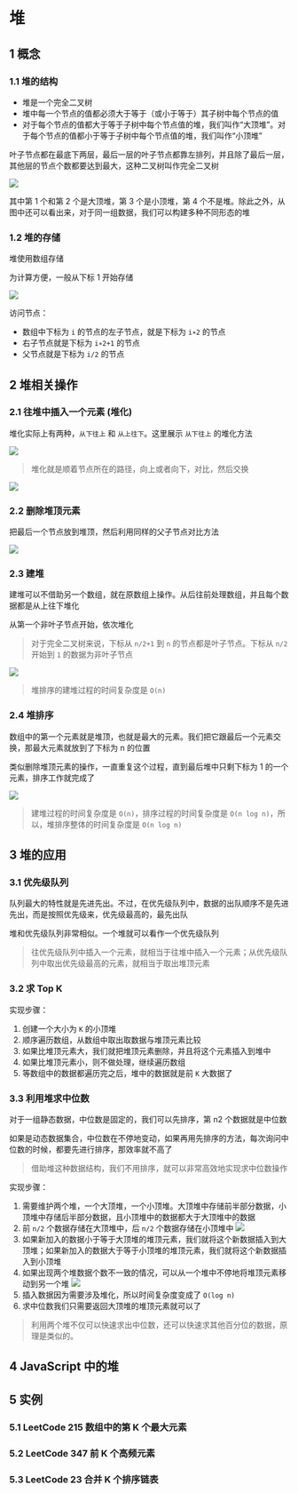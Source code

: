 # 堆

## 1 概念

### 1.1 堆的结构

- 堆是一个完全二叉树
- 堆中每一个节点的值都必须大于等于（或小于等于）其子树中每个节点的值
- 对于每个节点的值都大于等于子树中每个节点值的堆，我们叫作“大顶堆”。对于每个节点的值都小于等于子树中每个节点值的堆，我们叫作“小顶堆”

叶子节点都在最底下两层，最后一层的叶子节点都靠左排列，并且除了最后一层，其他层的节点个数都要达到最大，这种二叉树叫作完全二叉树

![](../images/10-heap_20210527100517.png)

其中第 1 个和第 2 个是大顶堆，第 3 个是小顶堆，第 4 个不是堆。除此之外，从图中还可以看出来，对于同一组数据，我们可以构建多种不同形态的堆

### 1.2 堆的存储

堆使用数组存储

为计算方便，一般从下标 1 开始存储

![](../images/10-heap_20210527131929.png)

访问节点：

- 数组中下标为 `i` 的节点的左子节点，就是下标为 `i∗2` 的节点
- 右子节点就是下标为 `i∗2+1` 的节点
- 父节点就是下标为 `i/2` 的节点

## 2 堆相关操作

### 2.1 往堆中插入一个元素 (堆化)

堆化实际上有两种，`从下往上` 和 `从上往下`。这里展示 `从下往上` 的堆化方法

![](../images/10-heap_20210527203303.png)

> 堆化就是顺着节点所在的路径，向上或者向下，对比，然后交换

![](../images/10-heap_20210527203320.png)

### 2.2 删除堆顶元素

把最后一个节点放到堆顶，然后利用同样的父子节点对比方法

![](../images/10-heap_20210527220614.png)

### 2.3 建堆

建堆可以不借助另一个数组，就在原数组上操作。从后往前处理数组，并且每个数据都是从上往下堆化

从第一个非叶子节点开始，依次堆化

> 对于完全二叉树来说，下标从 `n/2+1` 到 `n` 的节点都是叶子节点。下标从 `n/2` 开始到 `1` 的数据为非叶子节点

![](../images/10-heap_20210527230922.png)

> 堆排序的建堆过程的时间复杂度是 `O(n)`

### 2.4 堆排序

数组中的第一个元素就是堆顶，也就是最大的元素。我们把它跟最后一个元素交换，那最大元素就放到了下标为 n 的位置

类似删除堆顶元素的操作，一直重复这个过程，直到最后堆中只剩下标为 1 的一个元素，排序工作就完成了

![](../images/10-heap_20210527231606.png)

> 建堆过程的时间复杂度是 `O(n)`，排序过程的时间复杂度是 `O(n log n)`，所以，堆排序整体的时间复杂度是 `O(n log n)`

## 3 堆的应用

### 3.1 优先级队列

队列最大的特性就是先进先出。不过，在优先级队列中，数据的出队顺序不是先进先出，而是按照优先级来，优先级最高的，最先出队

堆和优先级队列非常相似。一个堆就可以看作一个优先级队列

> 往优先级队列中插入一个元素，就相当于往堆中插入一个元素；从优先级队列中取出优先级最高的元素，就相当于取出堆顶元素

### 3.2 求 Top K

实现步骤：

1. 创建一个大小为 `K` 的小顶堆
2. 顺序遍历数组，从数组中取出取数据与堆顶元素比较
3. 如果比堆顶元素大，我们就把堆顶元素删除，并且将这个元素插入到堆中
4. 如果比堆顶元素小，则不做处理，继续遍历数组
5. 等数组中的数据都遍历完之后，堆中的数据就是前 `K` 大数据了

### 3.3 利用堆求中位数

对于一组静态数据，中位数是固定的，我们可以先排序，第 n2 个数据就是中位数

如果是动态数据集合，中位数在不停地变动，如果再用先排序的方法，每次询问中位数的时候，都要先进行排序，那效率就不高了

> 借助堆这种数据结构，我们不用排序，就可以非常高效地实现求中位数操作

实现步骤：

1. 需要维护两个堆，一个大顶堆，一个小顶堆。大顶堆中存储前半部分数据，小顶堆中存储后半部分数据，且小顶堆中的数据都大于大顶堆中的数据
2. 前 `n/2` 个数据存储在大顶堆中，后 `n/2` 个数据存储在小顶堆中
   ![](../images/10-heap_20210528120236.png)
3. 如果新加入的数据小于等于大顶堆的堆顶元素，我们就将这个新数据插入到大顶堆；如果新加入的数据大于等于小顶堆的堆顶元素，我们就将这个新数据插入到小顶堆
4. 如果出现两个堆数据个数不一致的情况，可以从一个堆中不停地将堆顶元素移动到另一个堆
   ![](../images/10-heap_20210528120508.png)
5. 插入数据因为需要涉及堆化，所以时间复杂度变成了 `O(log n)`
6. 求中位数我们只需要返回大顶堆的堆顶元素就可以了

> 利用两个堆不仅可以快速求出中位数，还可以快速求其他百分位的数据，原理是类似的。

## 4 JavaScript 中的堆

## 5 实例

### 5.1 LeetCode 215 数组中的第 K 个最大元素

### 5.2 LeetCode 347 前 K 个高频元素

### 5.3 LeetCode 23 合并 K 个排序链表
